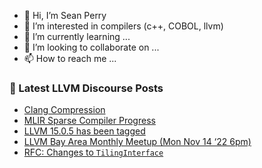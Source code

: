 - 👋 Hi, I’m Sean Perry
- 👀 I’m interested in compilers (c++, COBOL, llvm)
- 🌱 I’m currently learning ...
- 💞️ I’m looking to collaborate on ...
- 📫 How to reach me ...

<!---
s66perry/s66perry is a ✨ special ✨ repository because its `README.md` (this file) appears on your GitHub profile.
You can click the Preview link to take a look at your changes.
--->
### 📕 Latest LLVM Discourse Posts

<!-- DISCOURSE-LLVM:START -->
- [Clang Compression](https://discourse.llvm.org/t/clang-compression/66624#post_3)
- [MLIR Sparse Compiler Progress](https://discourse.llvm.org/t/mlir-sparse-compiler-progress/60479#post_11)
- [LLVM 15.0.5 has been tagged](https://discourse.llvm.org/t/llvm-15-0-5-has-been-tagged/66615#post_4)
- [LLVM Bay Area Monthly Meetup &lpar;Mon Nov 14 ‘22 6pm&rpar;](https://discourse.llvm.org/t/llvm-bay-area-monthly-meetup-mon-nov-14-22-6pm/66222#post_3)
- [RFC: Changes to `TilingInterface`](https://discourse.llvm.org/t/rfc-changes-to-tilinginterface/66649#post_3)
<!-- DISCOURSE-LLVM:END -->
